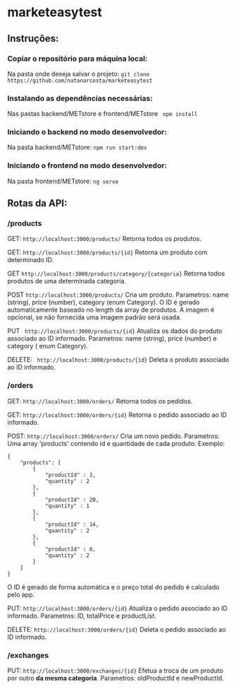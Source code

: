 # marketeasytest

## Instruções:

### Copiar o repositório para máquina local:
Na pasta onde deseja salvar o projeto:
```git clone https://github.com/natanarcosta/marketeasytest```

### Instalando as dependências necessárias:
Nas pastas backend/METstore e frontend/METstore
``` npm install```

### Iniciando o backend no modo desenvolvedor:
Na pasta backend/METstore:
```npm run start:dev ```

### Iniciando o frontend no modo desenvolvedor:
Na pasta frontend/METstore:
``` ng serve ```

## Rotas da API:
### /products
GET: ```http://localhost:3000/products/``` Retorna todos os produtos.

GET: ```http://localhost:3000/products/{id}``` Retorna um produto com determinado ID.

GET ```http://localhost:3000/products/category/{categoria}``` Retorna todos produtos de uma determinada categoria.

POST ```http://localhost:3000/products/``` Cria um produto. Parametros: name (string), price (number), category (enum Category). O ID é gerado automaticamente baseado no length da array de produtos. A imagem é opcional, se não fornecida uma imagem padrão será usada.

PUT ``` http://localhost:3000/products/{id}```  Atualiza os dados do produto associado ao ID informado. Parametros: name (string), price (number) e category ( enum Category).

DELETE: ``` http://localhost:3000/products/{id}```  Deleta o produto associado ao ID informado.

### /orders
GET: ```http://localhost:3000/orders/``` Retorna todos os pedidos.

GET: ```http://localhost:3000/orders/{id}``` Retorna o pedido associado ao ID informado.

POST: ```http://localhost:3000/orders/``` Cria um novo pedido. Parametros: Uma array 'products' contendo id e quantidade de cada produto. Exemplo:

```
{
    "products": [
        {
            "productId" : 3,
            "quantity" : 2
        },
        {
            "productId" : 20,
            "quantity" : 1
        },
        {
            "productId" : 14,
            "quantity" : 2
        },
        {
            "productId" : 6,
            "quantity" : 2
        }
    ]
}
```
O ID é gerado de forma automática e o preço total do pedido é calculado pelo app.

PUT: ```http://localhost:3000/orders/{id}``` Atualiza o pedido associado ao ID informado. Parametros: ID, totalPrice e productList.

DELETE: ```http://localhost:3000/orders/{id}``` Deleta o pedido associado ao ID informado.

### /exchanges

PUT: ```http://localhost:3000/exchanges/{id}``` Efetua a troca de um produto por outro **da mesma categoria**. Parametros: oldProductId e newProductId.



